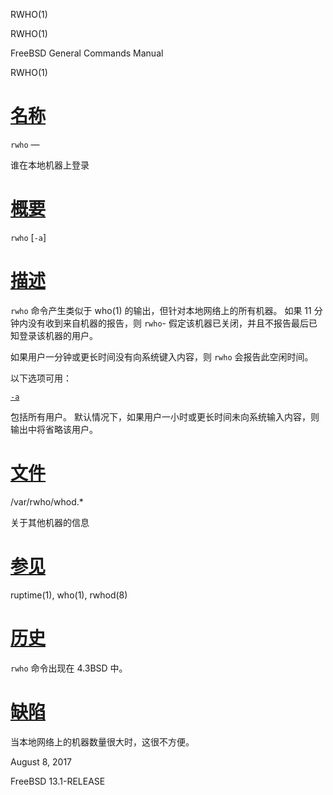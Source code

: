   RWHO(1)  

RWHO(1)

FreeBSD General Commands Manual

RWHO(1)

[名称](#__u540D___u79F0_)
=======================

`rwho` —

谁在本地机器上登录

[概要](#__u6982___u8981_)
=======================

`rwho` \[`-a`\]

[描述](#__u63CF___u8FF0_)
=======================

`rwho` 命令产生类似于 who(1) 的输出，但针对本地网络上的所有机器。 如果 11 分钟内没有收到来自机器的报告，则 `rwho`-
假定该机器已关闭，并且不报告最后已知登录该机器的用户。

如果用户一分钟或更长时间没有向系统键入内容，则 `rwho` 会报告此空闲时间。

以下选项可用：

[`-a`](#a)

包括所有用户。 默认情况下，如果用户一小时或更长时间未向系统输入内容，则输出中将省略该用户。

[文件](#__u6587___u4EF6_)
=======================

/var/rwho/whod.\*

关于其他机器的信息

[参见](#__u53C2___u89C1_)
=======================

ruptime(1), who(1), rwhod(8)

[历史](#__u5386___u53F2_)
=======================

`rwho` 命令出现在 4.3BSD 中。

[缺陷](#__u7F3A___u9677_)
=======================

当本地网络上的机器数量很大时，这很不方便。

August 8, 2017

FreeBSD 13.1-RELEASE